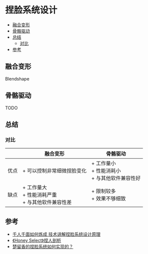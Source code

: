 # 捏脸系统设计

<!-- vim-markdown-toc GFM -->

* [融合变形](#融合变形)
* [骨骼驱动](#骨骼驱动)
* [总结](#总结)
    - [对比](#对比)
* [参考](#参考)

<!-- vim-markdown-toc -->



## 融合变形

Blendshape



## 骨骼驱动

TODO



## 总结

### 对比

|      | 融合变形                                             | 骨骼驱动                                           |
| ---- | ---------------------------------------------------- | -------------------------------------------------- |
| 优点 | + 可以控制非常细微捏脸变化                           | + 工作量小<br>+ 性能消耗小<br>+ 与其他软件兼容性好 |
| 缺点 | + 工作量大<br>+ 性能消耗严重<br>+ 与其他软件兼容性差 | + 限制较多<br>+ 效果不够细致                       |





## 参考

- [千人千面如何炼成 技术讲解捏脸系统设计原理](http://games.sina.com.cn/o/z/wuxia/2015-10-15/fxivsch3599438-p5.shtml)
- [《Honey Select》捏人剖析](https://zhuanlan.zhihu.com/p/28471808)
- [楚留香的捏脸系统如何实现的？](https://www.zhihu.com/question/266839130)


